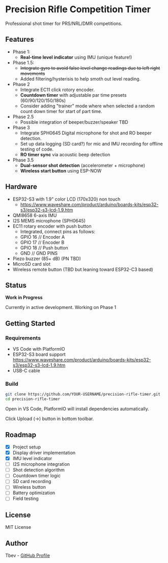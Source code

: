 # Precision Rifle Competition Timer

Professional shot timer for PRS/NRL/DMR competitions.

## Features


- Phase 1:
  - **Real-time level indicator** using IMU (unique feature!)
- Phase 1.5:
  - ~~Integrate gyro to avoid false level change readings due to left right movements~~
  - Added filtering/hysterisis to help smoth out level reading.
- Phase 2
  - Integrate EC11 click rotory encoder.
  - **Countdown timer** with adjustable par time presets (60/90/120/150/180s)
  - Consider adding "trainer" mode where when selected a random count down timer for start of part time.
- Phase 2.5
  - Possible integration of beeper/buzzer/speaker TBD
- Phase 3
  - Integrate SPH0645 Digital microphone for shot and RO beeper detection.
  - Set up data logging (SD card?) for mic and IMU recording for offline testing of code.
  - **RO timer sync** via acoustic beep detection
- Phase 3.5
  - **Dual-sensor shot detection** (accelerometer + microphone)
  - **Wireless start button** using ESP-NOW



## Hardware

- ESP32-S3 with 1.9" color LCD (170x320) non touch
  -   https://www.waveshare.com/product/arduino/boards-kits/esp32-s3/esp32-s3-lcd-1.9.htm
- QMI8658 6-axis IMU
- I2S MEMS microphone (SPH0645)
- EC11 rotary encoder with push button
  - Integrated, connect pins as follows:
  - GPIO 16    // Encoder A
  - GPIO 17    // Encoder B
  - GPIO 18    // Push button
  - GND        // GND PINS
- Piezo buzzer (85+ dB) (PN TBD)
- MicroSD card slot
- Wireless remote button (TBD but leaning toward ESP32-C3 based)

## Status

 **Work in Progress** 

Currently in active development.
Working on Phase 1

## Getting Started

### Requirements

- VS Code with PlatformIO
- ESP32-S3 board support https://www.waveshare.com/product/arduino/boards-kits/esp32-s3/esp32-s3-lcd-1.9.htm
- USB-C cable

### Build
```bash
git clone https://github.com/YOUR-USERNAME/precision-rifle-timer.git
cd precision-rifle-timer
```

Open in VS Code, PlatformIO will install dependencies automatically.

Click Upload (→) button in bottom toolbar.

## Roadmap

- [x] Project setup
- [x] Display driver implementation
- [x] IMU level indicator
- [ ] I2S microphone integration
- [ ] Shot detection algorithm
- [ ] Countdown timer logic
- [ ] SD card recording
- [ ] Wireless button
- [ ] Battery optimization
- [ ] Field testing

## License

MIT License 

## Author

Tbev - [GitHub Profile](https://github.com/tbevi)
